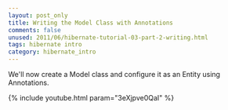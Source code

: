 ```yaml
---           
layout: post_only
title: Writing the Model Class with Annotations
comments: false
unused: 2011/06/hibernate-tutorial-03-part-2-writing.html
tags: hibernate intro
category: hibernate_intro
---
```


We'll now create a Model class and configure it as an Entity using Annotations.

{% include youtube.html param="3eXjpve0QaI" %}